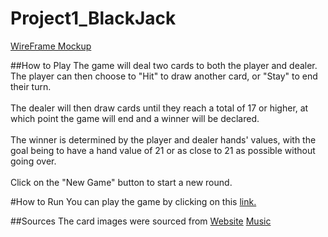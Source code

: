 # Project1_BlackJack  

[WireFrame Mockup](https://www.figma.com/file/ITG5b2m8dWFdAlYj7lRXOY/Untitled?node-id=1%3A213&t=i0wyO2RFE2D6IakH-1)  

##How to Play
The game will deal two cards to both the player and dealer. <br>The player can then choose to "Hit" to draw another card, or "Stay" to end their turn. </br>
<br>The dealer will then draw cards until they reach a total of 17 or higher, at which point the game will end and a winner will be declared.</br>
<br>The winner is determined by the player and dealer hands' values, with the goal being to have a hand value of 21 or as close to 21 as possible without going over.</br>
<br>Click on the "New Game" button to start a new round.</br>

#How to Run
You can play the game by clicking on this [link.](https://vbeni.github.io/Project1_BlackJack/)

##Sources
The card images were sourced from [Website](https://unbent.itch.io/yewbi-playing-card-set-1)
[Music](https://www.youtube.com/watch?v=RdfJMDalucI&ab_channel=OkamiDeluxe)
